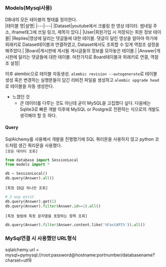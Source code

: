 ### Models(Mysql사용)
DB내의 모든 테이블의 형태를 정의한다.  
|테이블 명|설명|
|---|---|
|Dataset|youtube에서 크롤링 한 영상 데이터. 썸네일 주소, iframe태그에 쓰일 링크, 제목이 있다.|
|User|회원가입 시 저장되는 회원 정보 테이블|
|Replies|영상에 달리는 댓글들에 대한 테이블. 댓글이 달린 영상을 알아야 하기에 외래키로 Dataset테이블과 연결하였고, Dataset에서도 조회할 수 있게 역참조 설정을 해주었다.|
|Board|게시판에 게시될 게시글들의 정보를 모아놓은 테이블.|
|Answer|게시판에 달리는 댓글들에 대한 테이블. 마찬가지로 Board테이블과 외래키로 연결, 역참조 설정|  

이후 alembic으로 테이블 자동생성. `alembic revision --autogenerate`로 테이블 생성 혹은 변경하는 실행문들이 담긴 리비전 파일을 생성하고 `alembic upgrade head`로 테이블을 자동 생성한다.

- 느꼈던 것
  + 큰 데이터를 다루는 것도 아닌데 굳이 MySQL을 고집했다 싶다. 다음에는 Sqlite3로 빠른 개발 이후에 MySQL or Postgre로 전환하는 식으로의 개발도 생각해야 할 듯 하다.

#### Query  
SqlAlchemy를 사용해서 개발을 진행했기에 SQL 쿼리문을 사용하지 않고 python 코드처럼 생긴 쿼리문을 사용했다.  
`[모든 데이터 조회]`
```py
from database import SessionLocal
from models import *

db = SessionLocal()
db.query(Answer).all()
```  

`[특정 ID값 하나만 조회]`
```py
# 2 way exist
db.query(Answer).get(1)
db.query(Answer).filter(Answer.id==1).all()
```  

`[특정 컬럼에 특정 문자열을 포함하는 항목 조회]`
```py
db.query(Answer).filter(Answer.content.like('%FastAPI%')).all()
```

###  MySql연결 시 사용했던 URL형식
sqlalchemy.url = mysql+pymysql://root:password@hostname:portnumber/databasename?charset=utf8